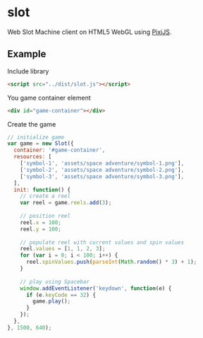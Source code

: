 # slot
Web Slot Machine client on HTML5 WebGL using [PixiJS](https://www.pixijs.com).

## Example
Include library
````html
<script src="../dist/slot.js"></script>
````
You game container element
````html
<div id="game-container"></div>
````
Create the game
````javascript
// initialize game
var game = new Slot({
  container: '#game-container',
  resources: [
    ['symbol-1', 'assets/space adventure/symbol-1.png'],
    ['symbol-2', 'assets/space adventure/symbol-2.png'],
    ['symbol-3', 'assets/space adventure/symbol-3.png'],
  ],
  init: function() {
    // create a reel
    var reel = game.reels.add(3);
    
    // position reel
    reel.x = 100;
    reel.y = 100;
    
    // populate reel with current values and spin values
    reel.values = [1, 1, 2, 3];
    for (var i = 0; i < 100; i++) {
      reel.spinValues.push(parseInt(Math.random() * 3) + 1);
    }
    
    // play using Spacebar
    window.addEventListener('keydown', function(e) {
      if (e.keyCode == 32) {
        game.play();
      }
    });
  },
}, 1500, 640);
````
